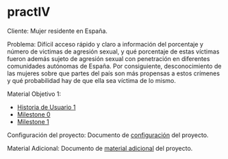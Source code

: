 # practIV

Cliente: Mujer residente en España.



Problema: Difícil acceso rápido y claro a información del porcentaje y número de victimas de agresión sexual, y qué porcentaje de estas víctimas fueron además sujeto de agresión sexual con penetración en diferentes comunidades autónomas de España. Por consiguiente, desconocimiento de las mujeres sobre que partes del país son más propensas a estos crímenes y qué probabilidad hay de que ella sea víctima de lo mismo.

Material Objetivo 1:
  - [Historia de Usuario 1](https://github.com/jvrqc/practIV/issues/2)
  - [Milestone 0](https://github.com/jvrqc/practIV/milestone/1)
  - [Milestone 1](https://github.com/jvrqc/practIV/milestone/2)

Configuración del proyecto:
Documento de [configuración](conf/configuracion.md) del proyecto.

Material Adicional:
Documento de [material adicional](docs/materialAdicional.md) del proyecto.
